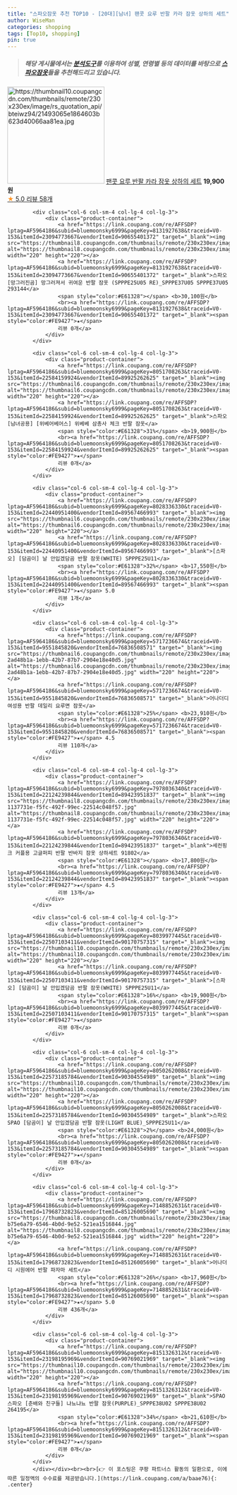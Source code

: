 ```yaml
---
title: "스파오잠옷 추천 TOP10 - [20대][남녀] 팬콧 요루 반팔 카라 잠옷 상하의 세트"
author: WiseMan
categories: shopping
tags: [Top10, shopping]
pin: true
---
```


> ##### 해당 게시물에서는 [**분석도구**](https://itemscout.io/)를 이용하여 **성별**, **연령별** 등의 데이터를 바탕으로 [**스파오잠옷**](https://link.coupang.com/a/baae76)들을 추천해드리고 있습니다.
<div class="container"><div class="row">
            <div class="col-6 col-sm-4 col-lg-4 col-lg-3">
                <div class="product-container">
                    <a href="https://link.coupang.com/re/AFFSDP?lptag=AF5964186&subid=bluemoonsky6999&pageKey=8040273625&traceid=V0-153&itemId=22508955343&vendorItemId=89551051732" target="_blank"><img src="https://thumbnail10.coupangcdn.com/thumbnails/remote/230x230ex/image/rs_quotation_api/bteiwz94/21493065e1864603b623d40066aa81ea.jpg" alt="https://thumbnail10.coupangcdn.com/thumbnails/remote/230x230ex/image/rs_quotation_api/bteiwz94/21493065e1864603b623d40066aa81ea.jpg" width="220" height="220"></a>
                    <a href="https://link.coupang.com/re/AFFSDP?lptag=AF5964186&subid=bluemoonsky6999&pageKey=8040273625&traceid=V0-153&itemId=22508955343&vendorItemId=89551051732" target="_blank">팬콧 요루 반팔 카라 잠옷 상하의 세트</a>
                    <span style="color:#E61328"></span> <b>19,900원</b>
                    <br><a href="https://link.coupang.com/re/AFFSDP?lptag=AF5964186&subid=bluemoonsky6999&pageKey=8040273625&traceid=V0-153&itemId=22508955343&vendorItemId=89551051732" target="_blank"><span style="color:#FE9427">★</span> 5.0
                    리뷰 58개</a>
                </div>
            </div>
            
            <div class="col-6 col-sm-4 col-lg-4 col-lg-3">
                <div class="product-container">
                    <a href="https://link.coupang.com/re/AFFSDP?lptag=AF5964186&subid=bluemoonsky6999&pageKey=8131927638&traceid=V0-153&itemId=23094773667&vendorItemId=90655401372" target="_blank"><img src="https://thumbnail8.coupangcdn.com/thumbnails/remote/230x230ex/image/vendor_inventory/ff30/24ebb88920f98a583518a2fb9629d12129691851d04aa50a07d8640ac918.jpg" alt="https://thumbnail8.coupangcdn.com/thumbnails/remote/230x230ex/image/vendor_inventory/ff30/24ebb88920f98a583518a2fb9629d12129691851d04aa50a07d8640ac918.jpg" width="220" height="220"></a>
                    <a href="https://link.coupang.com/re/AFFSDP?lptag=AF5964186&subid=bluemoonsky6999&pageKey=8131927638&traceid=V0-153&itemId=23094773667&vendorItemId=90655401372" target="_blank">스파오 [망그러진곰] 망그러져서 귀여운 반팔 잠옷 (SPPPE25U05 RE)_SPPPE37U05 SPPPE37U05 293144</a>
                    <span style="color:#E61328"></span> <b>30,100원</b>
                    <br><a href="https://link.coupang.com/re/AFFSDP?lptag=AF5964186&subid=bluemoonsky6999&pageKey=8131927638&traceid=V0-153&itemId=23094773667&vendorItemId=90655401372" target="_blank"><span style="color:#FE9427">★</span> 
                    리뷰 0개</a>
                </div>
            </div>
            
            <div class="col-6 col-sm-4 col-lg-4 col-lg-3">
                <div class="product-container">
                    <a href="https://link.coupang.com/re/AFFSDP?lptag=AF5964186&subid=bluemoonsky6999&pageKey=8051708263&traceid=V0-153&itemId=22584159924&vendorItemId=89925262625" target="_blank"><img src="https://thumbnail6.coupangcdn.com/thumbnails/remote/230x230ex/image/vendor_inventory/2375/bb298e76b182604c57fcad99580adccb5e964bd05905f14a5e9452fda727.jpg" alt="https://thumbnail6.coupangcdn.com/thumbnails/remote/230x230ex/image/vendor_inventory/2375/bb298e76b182604c57fcad99580adccb5e964bd05905f14a5e9452fda727.jpg" width="220" height="220"></a>
                    <a href="https://link.coupang.com/re/AFFSDP?lptag=AF5964186&subid=bluemoonsky6999&pageKey=8051708263&traceid=V0-153&itemId=22584159924&vendorItemId=89925262625" target="_blank">스파오 [남녀공용] [위베어베어스] 위베베 삼총사 체크 반팔 잠옷</a>
                    <span style="color:#E61328">31%</span> <b>19,900원</b>
                    <br><a href="https://link.coupang.com/re/AFFSDP?lptag=AF5964186&subid=bluemoonsky6999&pageKey=8051708263&traceid=V0-153&itemId=22584159924&vendorItemId=89925262625" target="_blank"><span style="color:#FE9427">★</span> 
                    리뷰 0개</a>
                </div>
            </div>
            
            <div class="col-6 col-sm-4 col-lg-4 col-lg-3">
                <div class="product-container">
                    <a href="https://link.coupang.com/re/AFFSDP?lptag=AF5964186&subid=bluemoonsky6999&pageKey=8028336330&traceid=V0-153&itemId=22440951400&vendorItemId=89567466993" target="_blank"><img src="https://thumbnail6.coupangcdn.com/thumbnails/remote/230x230ex/image/vendor_inventory/32da/4edfcb57d3729d884e5e184629c9a599bddfbca953ef848dd72e2682b5e2.jpg" alt="https://thumbnail6.coupangcdn.com/thumbnails/remote/230x230ex/image/vendor_inventory/32da/4edfcb57d3729d884e5e184629c9a599bddfbca953ef848dd72e2682b5e2.jpg" width="220" height="220"></a>
                    <a href="https://link.coupang.com/re/AFFSDP?lptag=AF5964186&subid=bluemoonsky6999&pageKey=8028336330&traceid=V0-153&itemId=22440951400&vendorItemId=89567466993" target="_blank">[스파오] [담곰이] 날 안입겠담곰 반팔 잠옷(WHITE) SPPPE25U11</a>
                    <span style="color:#E61328">32%</span> <b>17,550원</b>
                    <br><a href="https://link.coupang.com/re/AFFSDP?lptag=AF5964186&subid=bluemoonsky6999&pageKey=8028336330&traceid=V0-153&itemId=22440951400&vendorItemId=89567466993" target="_blank"><span style="color:#FE9427">★</span> 5.0
                    리뷰 1개</a>
                </div>
            </div>
            
            <div class="col-6 col-sm-4 col-lg-4 col-lg-3">
                <div class="product-container">
                    <a href="https://link.coupang.com/re/AFFSDP?lptag=AF5964186&subid=bluemoonsky6999&pageKey=5717236674&traceid=V0-153&itemId=9551845820&vendorItemId=76836508571" target="_blank"><img src="https://thumbnail6.coupangcdn.com/thumbnails/remote/230x230ex/image/retail/images/698795599894289-2ad48b1a-1ebb-42b7-87b7-2904e18e40d5.jpg" alt="https://thumbnail6.coupangcdn.com/thumbnails/remote/230x230ex/image/retail/images/698795599894289-2ad48b1a-1ebb-42b7-87b7-2904e18e40d5.jpg" width="220" height="220"></a>
                    <a href="https://link.coupang.com/re/AFFSDP?lptag=AF5964186&subid=bluemoonsky6999&pageKey=5717236674&traceid=V0-153&itemId=9551845820&vendorItemId=76836508571" target="_blank">어나더디 여성용 반팔 데일리 요루면 잠옷</a>
                    <span style="color:#E61328">25%</span> <b>23,910원</b>
                    <br><a href="https://link.coupang.com/re/AFFSDP?lptag=AF5964186&subid=bluemoonsky6999&pageKey=5717236674&traceid=V0-153&itemId=9551845820&vendorItemId=76836508571" target="_blank"><span style="color:#FE9427">★</span> 4.5
                    리뷰 110개</a>
                </div>
            </div>
            
            <div class="col-6 col-sm-4 col-lg-4 col-lg-3">
                <div class="product-container">
                    <a href="https://link.coupang.com/re/AFFSDP?lptag=AF5964186&subid=bluemoonsky6999&pageKey=7978036340&traceid=V0-153&itemId=22124239844&vendorItemId=89423951837" target="_blank"><img src="https://thumbnail8.coupangcdn.com/thumbnails/remote/230x230ex/image/retail/images/1554150936982903-1137731e-f5fc-492f-99ec-22514c048f57.jpg" alt="https://thumbnail8.coupangcdn.com/thumbnails/remote/230x230ex/image/retail/images/1554150936982903-1137731e-f5fc-492f-99ec-22514c048f57.jpg" width="220" height="220"></a>
                    <a href="https://link.coupang.com/re/AFFSDP?lptag=AF5964186&subid=bluemoonsky6999&pageKey=7978036340&traceid=V0-153&itemId=22124239844&vendorItemId=89423951837" target="_blank">세컨핑크 커플용 고글퍼피 반팔 반바지 잠옷 상하세트 91802</a>
                    <span style="color:#E61328"></span> <b>17,800원</b>
                    <br><a href="https://link.coupang.com/re/AFFSDP?lptag=AF5964186&subid=bluemoonsky6999&pageKey=7978036340&traceid=V0-153&itemId=22124239844&vendorItemId=89423951837" target="_blank"><span style="color:#FE9427">★</span> 4.5
                    리뷰 13개</a>
                </div>
            </div>
            
            <div class="col-6 col-sm-4 col-lg-4 col-lg-3">
                <div class="product-container">
                    <a href="https://link.coupang.com/re/AFFSDP?lptag=AF5964186&subid=bluemoonsky6999&pageKey=8039977445&traceid=V0-153&itemId=22507103411&vendorItemId=90170757315" target="_blank"><img src="https://thumbnail10.coupangcdn.com/thumbnails/remote/230x230ex/image/vendor_inventory/95d0/aff7f6eec476aacbf5b929ebc3cff56e91d452445e46cfd89d1ea016b473.jpg" alt="https://thumbnail10.coupangcdn.com/thumbnails/remote/230x230ex/image/vendor_inventory/95d0/aff7f6eec476aacbf5b929ebc3cff56e91d452445e46cfd89d1ea016b473.jpg" width="220" height="220"></a>
                    <a href="https://link.coupang.com/re/AFFSDP?lptag=AF5964186&subid=bluemoonsky6999&pageKey=8039977445&traceid=V0-153&itemId=22507103411&vendorItemId=90170757315" target="_blank">[스파오] [담곰이] 날 안입겠담곰 반팔 잠옷(WHITE) SPPPE25U11</a>
                    <span style="color:#E61328">16%</span> <b>19,900원</b>
                    <br><a href="https://link.coupang.com/re/AFFSDP?lptag=AF5964186&subid=bluemoonsky6999&pageKey=8039977445&traceid=V0-153&itemId=22507103411&vendorItemId=90170757315" target="_blank"><span style="color:#FE9427">★</span> 
                    리뷰 0개</a>
                </div>
            </div>
            
            <div class="col-6 col-sm-4 col-lg-4 col-lg-3">
                <div class="product-container">
                    <a href="https://link.coupang.com/re/AFFSDP?lptag=AF5964186&subid=bluemoonsky6999&pageKey=8050262008&traceid=V0-153&itemId=22573185784&vendorItemId=90304554989" target="_blank"><img src="https://thumbnail10.coupangcdn.com/thumbnails/remote/230x230ex/image/vendor_inventory/a38a/54a76d5e9ba45dd8c1b8f6bf806a268add9799fb6b7296e8bf31d10b3abf.jpg" alt="https://thumbnail10.coupangcdn.com/thumbnails/remote/230x230ex/image/vendor_inventory/a38a/54a76d5e9ba45dd8c1b8f6bf806a268add9799fb6b7296e8bf31d10b3abf.jpg" width="220" height="220"></a>
                    <a href="https://link.coupang.com/re/AFFSDP?lptag=AF5964186&subid=bluemoonsky6999&pageKey=8050262008&traceid=V0-153&itemId=22573185784&vendorItemId=90304554989" target="_blank">스파오 SPAO [담곰이] 날 안입겠담곰 반팔 잠옷(LIGHT BLUE)_SPPPE25U11</a>
                    <span style="color:#E61328">2%</span> <b>24,000원</b>
                    <br><a href="https://link.coupang.com/re/AFFSDP?lptag=AF5964186&subid=bluemoonsky6999&pageKey=8050262008&traceid=V0-153&itemId=22573185784&vendorItemId=90304554989" target="_blank"><span style="color:#FE9427">★</span> 
                    리뷰 0개</a>
                </div>
            </div>
            
            <div class="col-6 col-sm-4 col-lg-4 col-lg-3">
                <div class="product-container">
                    <a href="https://link.coupang.com/re/AFFSDP?lptag=AF5964186&subid=bluemoonsky6999&pageKey=7148852631&traceid=V0-153&itemId=17968732823&vendorItemId=85126005690" target="_blank"><img src="https://thumbnail8.coupangcdn.com/thumbnails/remote/230x230ex/image/retail/images/1206695663372239-b75e6a79-6546-4b0d-9e52-521ea1516844.jpg" alt="https://thumbnail8.coupangcdn.com/thumbnails/remote/230x230ex/image/retail/images/1206695663372239-b75e6a79-6546-4b0d-9e52-521ea1516844.jpg" width="220" height="220"></a>
                    <a href="https://link.coupang.com/re/AFFSDP?lptag=AF5964186&subid=bluemoonsky6999&pageKey=7148852631&traceid=V0-153&itemId=17968732823&vendorItemId=85126005690" target="_blank">어나더디 시원에어 반팔 파자마 세트</a>
                    <span style="color:#E61328">26%</span> <b>17,960원</b>
                    <br><a href="https://link.coupang.com/re/AFFSDP?lptag=AF5964186&subid=bluemoonsky6999&pageKey=7148852631&traceid=V0-153&itemId=17968732823&vendorItemId=85126005690" target="_blank"><span style="color:#FE9427">★</span> 5.0
                    리뷰 436개</a>
                </div>
            </div>
            
            <div class="col-6 col-sm-4 col-lg-4 col-lg-3">
                <div class="product-container">
                    <a href="https://link.coupang.com/re/AFFSDP?lptag=AF5964186&subid=bluemoonsky6999&pageKey=8151326312&traceid=V0-153&itemId=23198195969&vendorItemId=90769021969" target="_blank"><img src="https://thumbnail10.coupangcdn.com/thumbnails/remote/230x230ex/image/vendor_inventory/6486/3e4da066828f6b32d6cf9a6c9b38eb3664ca2160ec91f298311934ea8ec1.jpg" alt="https://thumbnail10.coupangcdn.com/thumbnails/remote/230x230ex/image/vendor_inventory/6486/3e4da066828f6b32d6cf9a6c9b38eb3664ca2160ec91f298311934ea8ec1.jpg" width="220" height="220"></a>
                    <a href="https://link.coupang.com/re/AFFSDP?lptag=AF5964186&subid=bluemoonsky6999&pageKey=8151326312&traceid=V0-153&itemId=23198195969&vendorItemId=90769021969" target="_blank">SPAO 스파오 [춘배와 친구들] 냐뇨냐뇨 반팔 잠옷(PURPLE)_SPPPE38U02 SPPPE38U02 264195</a>
                    <span style="color:#E61328">34%</span> <b>21,610원</b>
                    <br><a href="https://link.coupang.com/re/AFFSDP?lptag=AF5964186&subid=bluemoonsky6999&pageKey=8151326312&traceid=V0-153&itemId=23198195969&vendorItemId=90769021969" target="_blank"><span style="color:#FE9427">★</span> 
                    리뷰 0개</a>
                </div>
            </div>
            </div></div><br><br>[👉 이 포스팅은 쿠팡 파트너스 활동의 일환으로, 이에 따른 일정액의 수수료를 제공받습니다.](https://link.coupang.com/a/baae76){: .center}